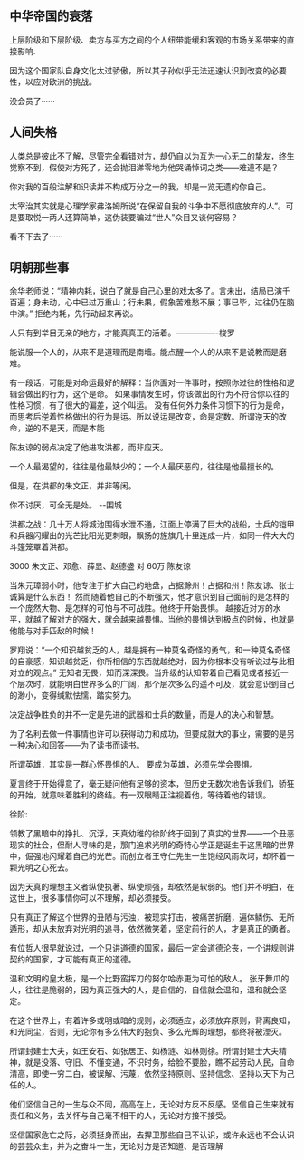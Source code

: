## 中华帝国的衰落

上层阶级和下层阶级、卖方与买方之间的个人纽带能缓和客观的市场关系带来的直接影响.

因为这个国家队自身文化太过骄傲，所以其子孙似乎无法迅速认识到改变的必要性，以应对欧洲的挑战。

没会员了······
##  人间失格

人类总是彼此不了解，尽管完全看错对方，却仍自以为互为一心无二的挚友，终生觉察不到，假使对方死了，还会抛泪涕零地为他哭诵悼词之类——难道不是？

你对我的百般注解和识读并不构成万分之一的我，却是一览无遗的你自己。

太宰治其实就是心理学家弗洛姆所说“在保留自我的斗争中不愿彻底放弃的人”。可是要取悦一两人还算简单，这伪装要骗过“世人”众目又谈何容易？

看不下去了······

## 明朝那些事
余华老师说：“精神内耗，说白了就是自己心里的戏太多了。言未出，结局已演千百遍；身未动，心中已过万重山；行未果，假象苦难愁不展；事已毕，过往仍在脑中演。”
拒绝内耗，先行动起来再说。

人只有到举目无亲的地方，才能真真正的活着。—————-梭罗

能说服一个人的，从来不是道理而是南墙。能点醒一个人的从来不是说教而是磨难。

有一段话，可能是对命运最好的解释：当你面对一件事时，按照你过往的性格和逻辑会做出的行为，这个是命。
如果事情发生时，你该做出的行为不符合你以往的性格习惯，有了很大的偏差，这个叫运。
没有任何外力条件习惯下的行为是命，而思考后逆着性格做出的行为是运。所以说运是改变，命是定数。所谓逆天的改命，逆的不是天，而是本能

陈友谅的弱点决定了他进攻洪都，而非应天。

一个人最渴望的，往往是他最缺少的；一个人最厌恶的，往往是他最擅长的。

但是，在洪都的朱文正，并非等闲。

你不讨厌，可全无是处。  --围城

洪都之战：几十万人将城池围得水泄不通，江面上停满了巨大的战船，士兵的铠甲和兵器闪耀出的光芒比阳光更刺眼，飘扬的旌旗几十里连成一片，如同一件大大的斗篷笼罩着洪都。

3000 朱文正、邓愈、薛显、赵德盛 对 60万  陈友谅

当朱元璋弱小时，他专注于扩大自己的地盘，占据滁州！占据和州！陈友谅、张士诚算是什么东西！
然而随着他自己的不断强大，他才意识到自己面前的是怎样的一个庞然大物、是怎样的可怕与不可战胜。他终于开始畏惧。
越接近对方的水平，就越了解对方的强大，就会越来越畏惧。当他的畏惧达到极点的时候，也就是他能与对手匹敌的时候！

罗翔说：“一个知识越贫乏的人，越是拥有一种莫名奇怪的勇气，和一种莫名奇怪的自豪感，知识越贫乏，你所相信的东西就越绝对，因为你根本没有听说过与此相对立的观点。”
无知者无畏，知而深深畏。当升级的认知带着自己看见或者接近一个层次时，就能明白世界多么的广阔，那个层次多么的遥不可及，就会意识到自己的渺小，变得缄默怯懦，踏实努力。

决定战争胜负的并不一定是先进的武器和士兵的数量，而是人的决心和智慧。

为了名利去做一件事情也许可以获得动力和成功，但要成就大的事业，需要的是另一种决心和回答——为了读书而读书。

所谓英雄，其实是一群心怀畏惧的人。
要成为英雄，必须先学会畏惧。

夏言终于开始得意了，毫无疑问他有足够的资本，但历史无数次地告诉我们，骄狂的开始，就意味着胜利的终结。有一双眼睛正注视着他，等待着他的错误。

徐阶:

领教了黑暗中的挣扎、沉浮，天真幼稚的徐阶终于回到了真实的世界——一个丑恶现实的社会，但耐人寻味的是，那门追求光明的奇特心学正是诞生于这黑暗的世界中，倔强地闪耀着自己的光芒。而创立者王守仁先生一生饱经风雨坎坷，却怀着一颗光明之心死去。

因为天真的理想主义者纵使执著、纵使顽强，却依然是软弱的。他们并不明白，在这世上，很多事情你可以不理解，却必须接受。

只有真正了解这个世界的丑陋与污浊，被现实打击，被痛苦折磨，遍体鳞伤、无所遁形，却从未放弃对光明的追寻，依然微笑着，坚定前行的人，才是真正的勇者。

有位哲人很早就说过，一个只讲道德的国家，最后一定会道德沦丧，一个讲规则讲契约的国家，才可能有真正的道德。

温和文明的皇太极，是一个比野蛮挥刀的努尔哈赤更为可怕的敌人。
张牙舞爪的人，往往是脆弱的，因为真正强大的人，是自信的，自信就会温和，温和就会坚定。

在这个世界上，有着许多或明或暗的规则，必须适应，必须放弃原则，背离良知，和光同尘，否则，无论你有多么伟大的抱负、多么光辉的理想，都终将被湮灭。

所谓封建士大夫，如王安石、如张居正、如杨涟、如林则徐。所谓封建士大夫精神，就是没落、守旧、不懂变通，不识时务，给脸不要脸，瞧不起劳动人民，自命清高，即使一穷二白，被误解、污蔑，依然坚持原则、坚持信念、坚持以天下为己任的人。

他们坚信自己的一生与众不同，高高在上，无论对方反不反感。坚信自己生来就有责任和义务，去关怀与自己毫不相干的人，无论对方接不接受。

坚信国家危亡之际，必须挺身而出，去捍卫那些自己不认识，或许永远也不会认识的芸芸众生，并为之奋斗一生，无论对方是否知道、是否理解